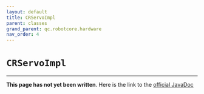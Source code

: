 ```yaml
---
layout: default
title: CRServoImpl
parent: classes
grand_parent: qc.robotcore.hardware
nav_order: 4
---
```

# `CRServoImpl`
---
**This page has not yet been written**. Here is the link to the [official JavaDoc](https://ftctechnh.github.io/ftc_app/doc/javadoc/com/qualcomm/robotcore/hardware/CRServoImpl.html)
        